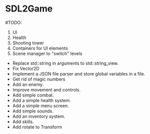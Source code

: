 # SDL2Game

#TODO:

1. UI
2. Health
3. Shooting tower
4. Containers for UI elements
5. Scene manager to "switch" levels

- Replace std::string in arguments to std::string_view.
- Fix Vector2D
- Implement a JSON file parser and store global variables in a file.
- Get rid of magic numbers
- Add an enemy.
- Improve movement and controls.
- Add simple combat.
- Add a simple health system.
- Add a simple menu screen.
- Add simple sounds.
- Add an inventory system.
- Add skills.
- Add rotate to Transform